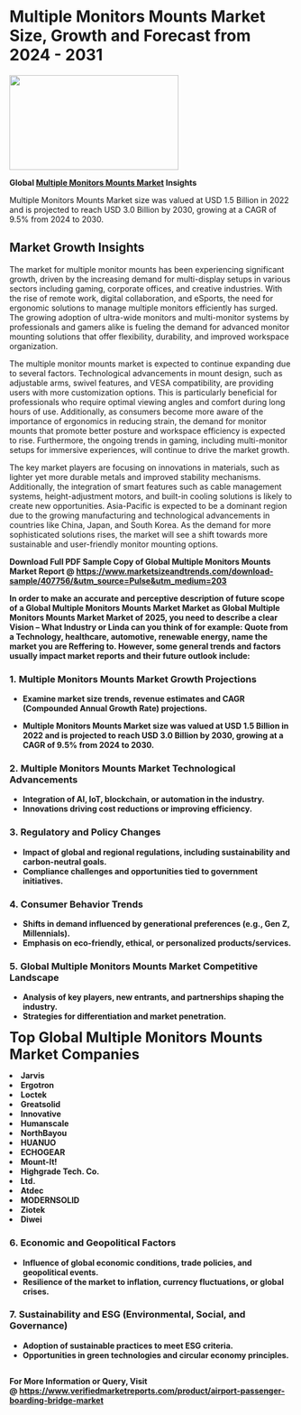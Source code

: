 <H1>Multiple Monitors Mounts Market Size, Growth and Forecast from 2024 - 2031</H1><img class="aligncenter size-medium wp-image-584254" src="https://thirdeyenews.in/wp-content/uploads/2024/09/Global-Market-Research-300x168.jpeg" alt="" width="300" height="168" /><p><strong>Global&nbsp;<a href="https://www.marketsizeandtrends.com/download-sample/407756/&amp;utm_source=Pulse&amp;utm_medium=203">Multiple Monitors Mounts Market</a> Insights</strong></p><p>Multiple Monitors Mounts Market size was valued at USD 1.5 Billion in 2022 and is projected to reach USD 3.0 Billion by 2030, growing at a CAGR of 9.5% from 2024 to 2030.</p><p><h2>Market Growth Insights</h2> <p>The market for multiple monitor mounts has been experiencing significant growth, driven by the increasing demand for multi-display setups in various sectors including gaming, corporate offices, and creative industries. With the rise of remote work, digital collaboration, and eSports, the need for ergonomic solutions to manage multiple monitors efficiently has surged. The growing adoption of ultra-wide monitors and multi-monitor systems by professionals and gamers alike is fueling the demand for advanced monitor mounting solutions that offer flexibility, durability, and improved workspace organization.</p> <p><strong></strong></p> <p>The multiple monitor mounts market is expected to continue expanding due to several factors. Technological advancements in mount design, such as adjustable arms, swivel features, and VESA compatibility, are providing users with more customization options. This is particularly beneficial for professionals who require optimal viewing angles and comfort during long hours of use. Additionally, as consumers become more aware of the importance of ergonomics in reducing strain, the demand for monitor mounts that promote better posture and workspace efficiency is expected to rise. Furthermore, the ongoing trends in gaming, including multi-monitor setups for immersive experiences, will continue to drive the market growth.</p> <p>The key market players are focusing on innovations in materials, such as lighter yet more durable metals and improved stability mechanisms. Additionally, the integration of smart features such as cable management systems, height-adjustment motors, and built-in cooling solutions is likely to create new opportunities. Asia-Pacific is expected to be a dominant region due to the growing manufacturing and technological advancements in countries like China, Japan, and South Korea. As the demand for more sophisticated solutions rises, the market will see a shift towards more sustainable and user-friendly monitor mounting options.</p> <p><strong></p><p><span class=""><strong>Download Full PDF Sample Copy of Global Multiple Monitors Mounts Market Report</strong> @ <a href="https://www.marketsizeandtrends.com/download-sample/407756/&amp;utm_source=Pulse&amp;utm_medium=203" target="_blank">https://www.marketsizeandtrends.com/download-sample/407756/&amp;utm_source=Pulse&amp;utm_medium=203</a></span></p><p>In order to make an accurate and perceptive description of future scope of a Global&nbsp;Multiple Monitors Mounts Market Market as Global&nbsp;Multiple Monitors Mounts Market Market of 2025, you need to describe a clear Vision &ndash; What Industry or Linda can you think of for example: Quote from a Technology, healthcare, automotive, renewable energy, name the market you are Reffering to. However, some general trends and factors usually impact market reports and their future outlook include:</p><h3>1.&nbsp;<strong>Multiple Monitors Mounts Market Growth Projections</strong></h3><ul><li>Examine market size trends, revenue estimates and CAGR (Compounded Annual Growth Rate) projections.</li><li><p>Multiple Monitors Mounts Market size was valued at USD 1.5 Billion in 2022 and is projected to reach USD 3.0 Billion by 2030, growing at a CAGR of 9.5% from 2024 to 2030.</p></li></ul><h3>2.&nbsp;<strong>Multiple Monitors Mounts Market Technological Advancements</strong></h3><ul><li>Integration of AI, IoT, blockchain, or automation in the industry.</li><li>Innovations driving cost reductions or improving efficiency.</li></ul><h3>3.&nbsp;<strong>Regulatory and Policy Changes</strong></h3><ul><li>Impact of global and regional regulations, including sustainability and carbon-neutral goals.</li><li>Compliance challenges and opportunities tied to government initiatives.</li></ul><h3>4.&nbsp;<strong>Consumer Behavior Trends</strong></h3><ul><li>Shifts in demand influenced by generational preferences (e.g., Gen Z, Millennials).</li><li>Emphasis on eco-friendly, ethical, or personalized products/services.</li></ul><h3>5.&nbsp;<strong>Global Multiple Monitors Mounts Market Competitive Landscape</strong></h3><ul><li>Analysis of key players, new entrants, and partnerships shaping the industry.</li><li>Strategies for differentiation and market penetration.</li></ul><p data-pm-slice="1 1 []"><span style="color: inherit; font-family: inherit; font-size: 25px;">Top Global Multiple Monitors Mounts Market Companies</span></p><div class="" data-test-id=""><p><li>Jarvis</li><li> Ergotron</li><li> Loctek</li><li> Greatsolid</li><li> Innovative</li><li> Humanscale</li><li> NorthBayou</li><li> HUANUO</li><li> ECHOGEAR</li><li> Mount-It!</li><li> Highgrade Tech. Co.</li><li> Ltd.</li><li> Atdec</li><li> MODERNSOLID</li><li> Ziotek</li><li> Diwei</li></p></div><h3>6.&nbsp;<strong>Economic and Geopolitical Factors</strong></h3><ul><li>Influence of global economic conditions, trade policies, and geopolitical events.</li><li>Resilience of the market to inflation, currency fluctuations, or global crises.</li></ul><h3>7.&nbsp;<strong>Sustainability and ESG (Environmental, Social, and Governance)</strong></h3><ul><li>Adoption of sustainable practices to meet ESG criteria.</li><li>Opportunities in green technologies and circular economy principles.</li></ul><h2><strong style="font-size: 14px;">For More Information or Query, Visit @&nbsp;</strong><a style="background-color: #ffffff; font-size: 14px;" href="https://www.marketsizeandtrends.com/report/multiple-monitors-mounts-market/" target="_blank">https://www.verifiedmarketreports.com/product/airport-passenger-boarding-bridge-market</a></h2>
